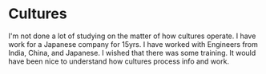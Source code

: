 # Cultures

I'm not done a lot of studying on the matter of how cultures operate. I have work for a Japanese company for 15yrs. I have worked with Engineers from India, China, and Japanese. I wished that there was some training. It would have been nice to understand how cultures process info and work.
